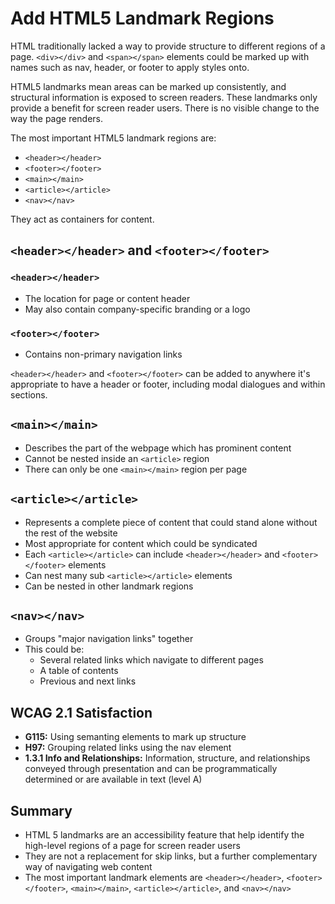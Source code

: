 # Add HTML5 Landmark Regions

HTML traditionally lacked a way to provide structure to different regions of a page. `<div></div>` and `<span></span>` elements could be marked up with names such as nav, header, or footer to apply styles onto.


HTML5 landmarks mean areas can be marked up consistently, and structural information is exposed to screen readers. These landmarks only provide a benefit for screen reader users. There is no visible change to the way the page renders.


The most important HTML5 landmark regions are:
- `<header></header>`
- `<footer></footer>`
- `<main></main>`
- `<article></article>`
- `<nav></nav>`


They act as containers for content.


## `<header></header>` and `<footer></footer>`

### `<header></header>`

- The location for page or content header
- May also contain company-specific branding or a logo


### `<footer></footer>`

- Contains non-primary navigation links


`<header></header>` and `<footer></footer>` can be added to anywhere it's appropriate to have a header or footer, including modal dialogues and within sections.


## `<main></main>`

- Describes the part of the webpage which has prominent content
- Cannot be nested inside an `<article>` region
- There can only be one `<main></main>` region per page


## `<article></article>`

- Represents a complete piece of content that could stand alone without the rest of the website
- Most appropriate for content which could be syndicated
- Each `<article></article>` can include `<header></header>` and `<footer></footer>` elements
- Can nest many sub `<article></article>` elements
- Can be nested in other landmark regions


## `<nav></nav>`

- Groups "major navigation links" together
- This could be:
    + Several related links which navigate to different pages
    + A table of contents
    + Previous and next links


## WCAG 2.1 Satisfaction

-  **G115:** Using semanting elements to mark up structure
-  **H97:** Grouping related links using the nav element
-  **1.3.1 Info and Relationships:** Information, structure, and relationships conveyed through presentation and can be programmatically determined or are available in text (level A)


## Summary

- HTML 5 landmarks are an accessibility feature that help identify the high-level regions of a page for screen reader users
- They are not a replacement for skip links, but a further complementary way of navigating web content
- The most important landmark elements are `<header></header>`, `<footer></footer>`, `<main></main>`, `<article></article>`, and `<nav></nav>`


